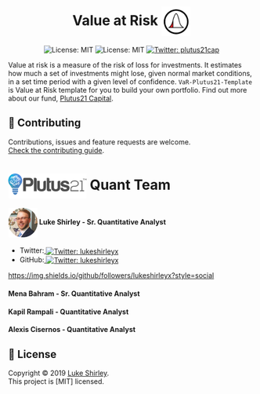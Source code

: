 <h1 align="center">Value at Risk <img src="Images/VaR.png" width="60" align="center"></h1>
<p align="center">  
    <img alt="License: MIT" src="https://img.shields.io/pypi/pyversions/pandas" target="_blank" />
    <img alt="License: MIT" src="https://img.shields.io/badge/license-MIT-green.svg" target="_blank" />
  </a>
  <a href="https://twitter.com/plutus21cap">
    <img alt="Twitter: plutus21cap" src="https://img.shields.io/twitter/follow/plutus21cap.svg?style=social" target="_blank" />
  </a>
</p>

Value at risk is a measure of the risk of loss for investments. It estimates how much a set of investments might lose, given normal market conditions, in a set time period with a given level of confidence. `VaR-Plutus21-Template` is Value at Risk template for you to build your own portfolio. Find out more about our fund, <a href="https://www.plutus21.com/">Plutus21 Capital</a>.

## 🤝 Contributing

Contributions, issues and feature requests are welcome.<br />
[Check the contributing guide](./CONTRIBUTING.md).<br />


<h1><img src="Images/Logo_Plutus21.png" width="160" align="center"> Quant Team</h1>

<h4><img src="Images/Luke.png" alt="Avatar" align="center" width="60"> Luke Shirley - Sr. Quantitative Analyst</h4>

- Twitter:<a href="https://twitter.com/lukeshirleyx">
    <img alt="Twitter: lukeshirleyx" src="https://img.shields.io/twitter/follow/lukeshirleyx.svg?style=social" target="_blank" align="center" />
  </a>
- GitHub:<a href="https://github.com/Lukeshirleyx">
    <img alt="Twitter: lukeshirleyx" src="https://img.shields.io/github/followers/lukeshirleyx?style=social" target="_blank" align="center" />
  </a>


https://img.shields.io/github/followers/lukeshirleyx?style=social

#### Mena Bahram - Sr. Quantitative Analyst

#### Kapil Rampali - Quantitative Analyst

#### Alexis Cisernos - Quantitative Analyst

## 📝 License

Copyright © 2019 [Luke Shirley](https://github.com/Lukeshirleyx).<br />
This project is [MIT] licensed.

